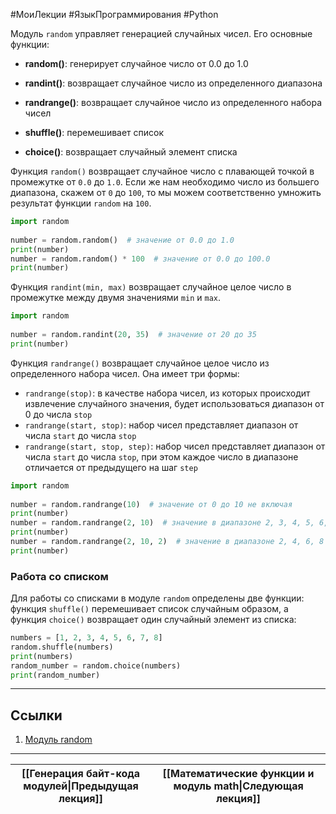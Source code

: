 #МоиЛекции #ЯзыкПрограммирования #Python 

Модуль `random` управляет генерацией случайных чисел. Его основные функции:

- **random()**: генерирует случайное число от 0.0 до 1.0

- **randint()**: возвращает случайное число из определенного диапазона

- **randrange()**: возвращает случайное число из определенного набора чисел

- **shuffle()**: перемешивает список

- **choice()**: возвращает случайный элемент списка

Функция `random()` возвращает случайное число с плавающей точкой в промежутке от `0.0` до `1.0`. Если же нам необходимо число из большего диапазона, скажем от `0` до `100`, то мы можем соответственно умножить результат функции `random` на `100`.

```python
import random
 
number = random.random()  # значение от 0.0 до 1.0
print(number)
number = random.random() * 100  # значение от 0.0 до 100.0
print(number)
```

Функция `randint(min, max)` возвращает случайное целое число в промежутке между двумя значениями `min` и `max`.

```python
import random
 
number = random.randint(20, 35)  # значение от 20 до 35
print(number)
```

Функция `randrange()` возвращает случайное целое число из определенного набора чисел. Она имеет три формы:

- `randrange(stop)`: в качестве набора чисел, из которых происходит извлечение случайного значения, будет использоваться диапазон от 0 до числа `stop`
- `randrange(start, stop)`: набор чисел представляет диапазон от числа `start` до числа `stop`
- `randrange(start, stop, step)`: набор чисел представляет диапазон от числа `start` до числа `stop`, при этом каждое число в диапазоне отличается от предыдущего на шаг `step`

```python
import random
 
number = random.randrange(10)  # значение от 0 до 10 не включая
print(number)
number = random.randrange(2, 10)  # значение в диапазоне 2, 3, 4, 5, 6, 7, 8, 9
print(number)
number = random.randrange(2, 10, 2)  # значение в диапазоне 2, 4, 6, 8
print(number)
```

### Работа со списком

Для работы со списками в модуле `random` определены две функции: функция `shuffle()` перемешивает список случайным образом, а функция `choice()` возвращает один случайный элемент из списка:

```python
numbers = [1, 2, 3, 4, 5, 6, 7, 8]
random.shuffle(numbers)
print(numbers)  
random_number = random.choice(numbers)
print(random_number)
```

---
## Ссылки

1. [Модуль random](https://metanit.com/python/tutorial/6.1.php)

---

| [[Генерация байт-кода модулей\|Предыдущая лекция]] | [[Математические функции и модуль math\|Следующая лекция]] |
| -------------------------------------------------- | ---------------------------------------------------------- |
